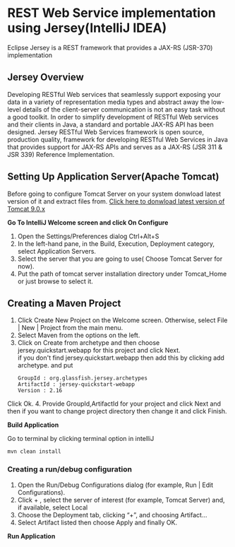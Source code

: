 # REST Web Service implementation using Jersey(IntelliJ IDEA)
Eclipse Jersey is a REST framework that provides a JAX-RS (JSR-370) implementation


## Jersey Overview
Developing RESTful Web services that seamlessly support exposing your data in a variety of representation media types and abstract away the low-level details of the client-server communication is not an easy task without a good toolkit. In order to simplify development of RESTful Web services and their clients in Java, a standard and portable JAX-RS API has been designed. Jersey RESTful Web Services framework is open source, production quality, framework for developing RESTful Web Services in Java that provides support for JAX-RS APIs and serves as a JAX-RS (JSR 311 & JSR 339) Reference Implementation.


## Setting Up Application Server(Apache Tomcat)

Before going to configure Tomcat Server on your system donwload latest version of it and extract files from. [Click here to donwload latest version of Tomcat 9.0.x](http://mirrors.estointernet.in/apache/tomcat/tomcat-9/v9.0.27/bin/apache-tomcat-9.0.27.tar.gz)

**Go To IntelliJ Welcome screen and click On Configure**

1. Open the Settings/Preferences dialog Ctrl+Alt+S
2. In the left-hand pane, in the Build, Execution, Deployment category, select Application Servers.
3. Select the server that you are going to use( Choose Tomcat Server for now).
4. Put the path of tomcat server installation directory under Tomcat_Home or just browse to select it.



## Creating a Maven Project

1. Click Create New Project on the Welcome screen. Otherwise, select File | New | Project from the main menu.
2. Select Maven from the options on the left.
3. Click on Create from archetype and then choose jersey.quickstart.webapp for this project and click Next.</br>
if you don't find  jersey.quickstart.webapp then add this by clicking add archetype.
and put 
    ```
    GroupId : org.glassfish.jersey.archetypes
    ArtifactId : jersey-quickstart-webapp
    Version : 2.16
    ```
Click Ok. 
4. Provide GroupId,ArtifactId for your project and click Next and then if you want to change project directory then change it and click Finish.


**Build Application**

Go to terminal by clicking terminal option in intelliJ
```
mvn clean install
```


### Creating a run/debug configuration

1. Open the Run/Debug Configurations dialog (for example, Run | Edit Configurations).
2. Click + , select the server of interest (for example, Tomcat Server) and, if available, select Local
3. Choose the Deployment tab, clicking “+”, and choosing Artifact…
4. Select Artifact listed then choose Apply and finally OK.


**Run Application**






